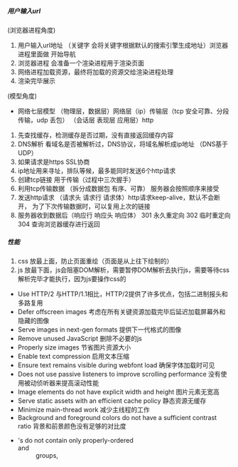 ##### 用户输入url 
(浏览器进程角度)
1. 用户输入url地址 （关键字 会将关键字根据默认的搜索引擎生成地址）浏览器进程里面做 开始导航 
2. 浏览器进程 会准备一个渲染进程用于渲染页面
3. 网络进程加载资源，最终将加载的资源交给渲染进程处理
4. 渲染完毕展示

(模型角度)
- 网络七层模型 （物理层，数据层）网络层（ip）传输层（tcp 安全可靠、分段传输，udp 丢包） （会话层 表现层 应用层）http
1. 先查找缓存，检测缓存是否过期，没有直接返回缓存内容
2. DNS解析 看域名是否被解析过，DNS协议，将域名解析成ip地址 （DNS基于UDP）
3. 如果请求是https SSL协商
4. ip地址用来寻址，排队等候，最多能同时发送6个http请求
5. 创建tcp链接 用于传输（过程中三次握手）
6. 利用tcp传输数据 （拆分成数据包 有序、可靠） 服务器会按照顺序来接受
7. 发送http请求 （请求头 请求行 请求体）http请求keep-alive，默认不会断开， 为了下次传输数据时，可以复用上次的链接
8. 服务器收到数据后（响应行 响应头 响应体）
   301 永久重定向 302 临时重定向 304 查询浏览器缓存进行返回


##### 性能
1. css 放最上面，防止页面重绘（页面是从上往下绘制的）
2. js 放最下面，js会阻塞DOM解析，需要暂停DOM解析去执行js，需要等待css解析完毕才能执行，因为js要操作css的

- Use HTTP/2 与HTTP/1.1相比，HTTP/2提供了许多优点，包括二进制报头和多路复用
- Defer offscreen images 考虑在所有关键资源加载完毕后延迟加载屏幕外和隐藏的图像
- Serve images in next-gen formats 提供下一代格式的图像
- Remove unused JavaScript 删除不必要的js
- Properly size images 节省图片资源大小
- Enable text compression 启用文本压缩
- Ensure text remains visible during webfont load 确保字体加载时可见
- Does not use passive listeners to improve scrolling performance  没有使用被动侦听器来提高滚动性能
- Image elements do not have explicit width and height 图片元素无宽高
- Serve static assets with an efficient cache policy 静态资源无缓存
- Minimize main-thread work 减少主线程的工作
- Background and foreground colors do not have a sufficient contrast ratio 背景和前景颜色没有足够的对比度
- <dl>'s do not contain only properly-ordered <dt> and <dd> groups, <script>, <template> or <div> elements dl中没有包含 dt dt
- <frame> or <iframe> elements do not have a title  iframe没有title
- Image elements do not have [alt] attributes 图片没有alt属性
- Heading elements are not in a sequentially-descending order 标题元素没有按顺序降序排列的
- <html> element does not have a [lang] attribute html没有语言属性
- [user-scalable="no"] is used in the <meta name="viewport"> element or the [maximum-scale] attribute is less than 5.   禁用缩放是有问题的
- Displays images with incorrect aspect ratio  显示宽高比不正确的图像


##### performance API
参考网址 https://blog.csdn.net/weixin_44135121/article/details/103952234